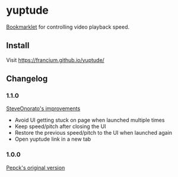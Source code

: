<!-- SCRIPT GENERATED, DO NO EDIT DIRECTLY -->

# yuptude

[Bookmarklet][bookmarklet] for controlling video playback speed.


[bookmarklet]: https://en.wikipedia.org/wiki/Bookmarklet


## Install

Visit https://francium.github.io/yuptude/


## Changelog


### 1.1.0

[SteveOnorato's improvements](https://github.com/francium/yuptude/commit/dd87f6781929c6e5bd2fb109460b0c82b81cb431)

- Avoid UI getting stuck on page when launched multiple times
- Keep speed/pitch after closing the UI
- Restore the previous speed/pitch to the UI when launched again
- Open yuptude link in a new tab


### 1.0.0

[Pepck's original version](https://github.com/Pepck/yuptude/commit/c40a2d232ead58eeecb10256f8bad78f39516f45)
